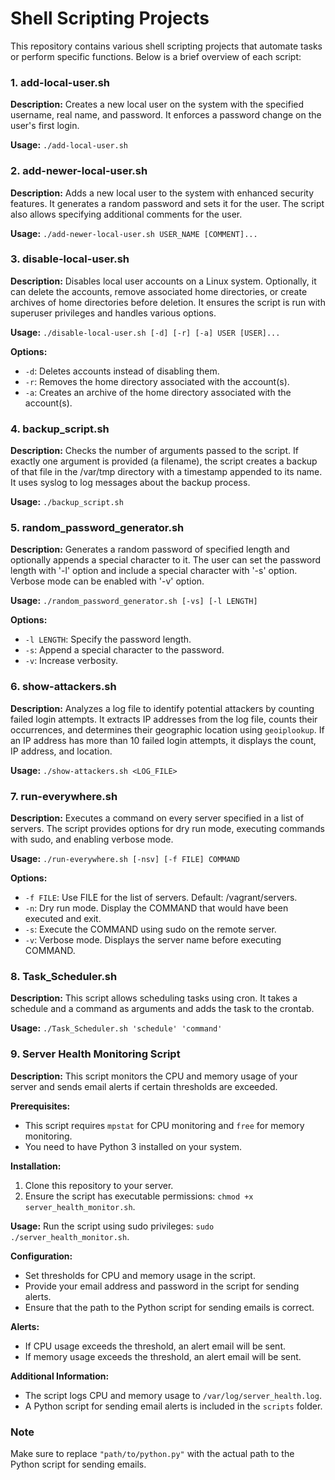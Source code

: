 # Shell Scripting Projects

This repository contains various shell scripting projects that automate tasks or perform specific functions. Below is a brief overview of each script:

### 1. add-local-user.sh

**Description:** Creates a new local user on the system with the specified username, real name, and password. It enforces a password change on the user's first login.

**Usage:** `./add-local-user.sh`

### 2. add-newer-local-user.sh

**Description:** Adds a new local user to the system with enhanced security features. It generates a random password and sets it for the user. The script also allows specifying additional comments for the user.

**Usage:** `./add-newer-local-user.sh USER_NAME [COMMENT]...`

### 3. disable-local-user.sh

**Description:** Disables local user accounts on a Linux system. Optionally, it can delete the accounts, remove associated home directories, or create archives of home directories before deletion. It ensures the script is run with superuser privileges and handles various options.

**Usage:** `./disable-local-user.sh [-d] [-r] [-a] USER [USER]...`

**Options:**  
- `-d`: Deletes accounts instead of disabling them.
- `-r`: Removes the home directory associated with the account(s).
- `-a`: Creates an archive of the home directory associated with the account(s).

### 4. backup_script.sh

**Description:** Checks the number of arguments passed to the script. If exactly one argument is provided (a filename), the script creates a backup of that file in the /var/tmp directory with a timestamp appended to its name. It uses syslog to log messages about the backup process.

**Usage:** `./backup_script.sh`

### 5. random_password_generator.sh

**Description:** Generates a random password of specified length and optionally appends a special character to it. The user can set the password length with '-l' option and include a special character with '-s' option. Verbose mode can be enabled with '-v' option.

**Usage:** `./random_password_generator.sh [-vs] [-l LENGTH]`

**Options:**  
- `-l LENGTH`: Specify the password length.
- `-s`: Append a special character to the password.
- `-v`: Increase verbosity.

### 6. show-attackers.sh

**Description:** Analyzes a log file to identify potential attackers by counting failed login attempts. It extracts IP addresses from the log file, counts their occurrences, and determines their geographic location using `geoiplookup`. If an IP address has more than 10 failed login attempts, it displays the count, IP address, and location.

**Usage:** `./show-attackers.sh <LOG_FILE>`

### 7. run-everywhere.sh

**Description:** Executes a command on every server specified in a list of servers. The script provides options for dry run mode, executing commands with sudo, and enabling verbose mode.

**Usage:** `./run-everywhere.sh [-nsv] [-f FILE] COMMAND`

**Options:**  
- `-f FILE`: Use FILE for the list of servers. Default: /vagrant/servers.
- `-n`: Dry run mode. Display the COMMAND that would have been executed and exit.
- `-s`: Execute the COMMAND using sudo on the remote server.
- `-v`: Verbose mode. Displays the server name before executing COMMAND.

### 8. Task_Scheduler.sh

**Description:** This script allows scheduling tasks using cron. It takes a schedule and a command as arguments and adds the task to the crontab.

**Usage:** `./Task_Scheduler.sh 'schedule' 'command'`

### 9. Server Health Monitoring Script

**Description:** This script monitors the CPU and memory usage of your server and sends email alerts if certain thresholds are exceeded.

**Prerequisites:**
- This script requires `mpstat` for CPU monitoring and `free` for memory monitoring.
- You need to have Python 3 installed on your system.

**Installation:**
1. Clone this repository to your server.
2. Ensure the script has executable permissions: `chmod +x server_health_monitor.sh`.

**Usage:**
Run the script using sudo privileges: `sudo ./server_health_monitor.sh`.

**Configuration:**
- Set thresholds for CPU and memory usage in the script.
- Provide your email address and password in the script for sending alerts.
- Ensure that the path to the Python script for sending emails is correct.

**Alerts:**
- If CPU usage exceeds the threshold, an alert email will be sent.
- If memory usage exceeds the threshold, an alert email will be sent.

**Additional Information:**
- The script logs CPU and memory usage to `/var/log/server_health.log`.
- A Python script for sending email alerts is included in the `scripts` folder.

### Note
Make sure to replace `"path/to/python.py"` with the actual path to the Python script for sending emails.
